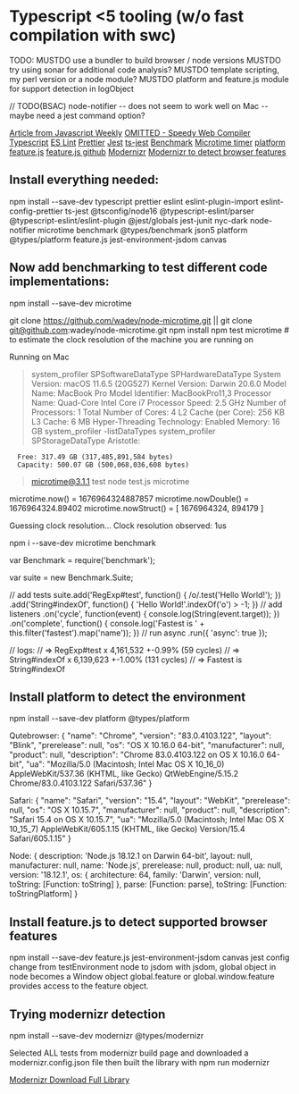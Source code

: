 # Typescript <5 tooling (w/o fast compilation with swc)

TODO:
MUSTDO use a bundler to build browser / node versions
MUSTDO try using sonar for additional code analysis?
MUSTDO template scripting, my perl version or a node module?
MUSTDO platform and feature.js module for support detection in logObject 

// TODO(BSAC) node-notifier -- does not seem to work well on Mac -- maybe need a jest command option?

[Article from Javascript Weekly](https://featurist.co.uk/blog/running-typescript-in-node-with-near-zero-compilation-cost/)
[OMITTED - Speedy Web Compiler](https://swc.rs)
[Typescript](https://www.typescriptlang.org)
[ES Lint](https://typescript-eslint.io/getting-started)
[Prettier](https://blog.logrocket.com/linting-typescript-eslint-prettier/)
[Jest](https://jestjs.io/docs/getting-started)
[ts-jest](https://kulshekhar.github.io/ts-jest/docs/getting-started/installation)
[Benchmark](https://openbase.com/js/benchmark)
[Microtime timer](https://github.com/wadey/node-microtime)
[platform](https://github.com/bestiejs/platform.js#readme)
[feature.js](https://featurejs.com)
[feature.js github](https://github.com/arielsalminen/feature.js)
[Modernizr](https://modernizr.com/)
[Modernizr to detect browser features](http://html5doctor.com/using-modernizr-to-detect-html5-features-and-provide-fallbacks/#:~:text=Modernizr%20is%20a%20JavaScript%20library,that%20do%20not%20support%20them.)

## Install everything needed:

npm install --save-dev typescript prettier eslint eslint-plugin-import eslint-config-prettier ts-jest @tsconfig/node16 @typescript-eslint/parser @typescript-eslint/eslint-plugin @jest/globals jest-junit nyc-dark node-notifier  microtime benchmark @types/benchmark json5 platform @types/platform feature.js jest-environment-jsdom canvas

## Now add benchmarking to test different code implementations:

npm install --save-dev microtime

git clone https://github.com/wadey/node-microtime.git
|| git clone git@github.com:wadey/node-microtime.git
npm install
npm test microtime # to estimate the clock resolution of the machine you are running on

Running on Mac 
>system_profiler SPSoftwareDataType SPHardwareDataType
      System Version: macOS 11.6.5 (20G527)
      Kernel Version: Darwin 20.6.0
      Model Name: MacBook Pro
      Model Identifier: MacBookPro11,3
      Processor Name: Quad-Core Intel Core i7
      Processor Speed: 2.5 GHz
      Number of Processors: 1
      Total Number of Cores: 4
      L2 Cache (per Core): 256 KB
      L3 Cache: 6 MB
      Hyper-Threading Technology: Enabled
      Memory: 16 GB
>system_profiler -listDataTypes
> system_profiler SPStorageDataType
    Aristotle:

      Free: 317.49 GB (317,485,891,584 bytes)
      Capacity: 500.07 GB (500,068,036,608 bytes)


> microtime@3.1.1 test
> node test.js microtime

microtime.now() = 1676964324887857
microtime.nowDouble() = 1676964324.89402
microtime.nowStruct() = [ 1676964324, 894179 ]

Guessing clock resolution...
Clock resolution observed: 1us


npm i --save-dev microtime benchmark

var Benchmark = require('benchmark');

var suite = new Benchmark.Suite;

// add tests
suite.add('RegExp#test', function() {
  /o/.test('Hello World!');
})
.add('String#indexOf', function() {
  'Hello World!'.indexOf('o') > -1;
})
// add listeners
.on('cycle', function(event) {
  console.log(String(event.target));
})
.on('complete', function() {
  console.log('Fastest is ' + this.filter('fastest').map('name'));
})
// run async
.run({ 'async': true });

// logs:
// => RegExp#test x 4,161,532 +-0.99% (59 cycles)
// => String#indexOf x 6,139,623 +-1.00% (131 cycles)
// => Fastest is String#indexOf

## Install platform to detect the environment

npm install --save-dev platform @types/platform

Qutebrowser:
{
    "name": "Chrome",
    "version": "83.0.4103.122",
    "layout": "Blink",
    "prerelease": null,
    "os": "OS X 10.16.0 64-bit",
    "manufacturer": null,
    "product": null,
    "description": "Chrome 83.0.4103.122 on OS X 10.16.0 64-bit",
    "ua": "Mozilla/5.0 (Macintosh; Intel Mac OS X 10_16_0) AppleWebKit/537.36 (KHTML, like Gecko) QtWebEngine/5.15.2 Chrome/83.0.4103.122 Safari/537.36"
}

Safari:
{
    "name": "Safari",
    "version": "15.4",
    "layout": "WebKit",
    "prerelease": null,
    "os": "OS X 10.15.7",
    "manufacturer": null,
    "product": null,
    "description": "Safari 15.4 on OS X 10.15.7",
    "ua": "Mozilla/5.0 (Macintosh; Intel Mac OS X 10_15_7) AppleWebKit/605.1.15 (KHTML, like Gecko) Version/15.4 Safari/605.1.15"
}

Node:
{
  description: 'Node.js 18.12.1 on Darwin 64-bit',
  layout: null,
  manufacturer: null,
  name: 'Node.js',
  prerelease: null,
  product: null,
  ua: null,
  version: '18.12.1',
  os: {
    architecture: 64,
    family: 'Darwin',
    version: null,
    toString: [Function: toString]
  },
  parse: [Function: parse],
  toString: [Function: toStringPlatform]
}

## Install feature.js to detect supported browser features

npm install --save-dev feature.js jest-environment-jsdom canvas
jest config change from testEnvironment node to jsdom
with jsdom, global object in node becomes a Window object
global.feature or global.window.feature provides access to the feature object.

## Trying modernizr detection

npm install --save-dev modernizr @types/modernizr

Selected ALL tests from modernizr build page and downloaded a 
modernizr.config.json file then built the library with npm run modernizr

[Modernizr Download Full Library](https://modernizr.com/download?MessageChannel-adownload-ambientlight-animation-apng-appearance-applicationcache-arrow-atobbtoa-audio-audioloop-audiopreload-backdropfilter-backgroundblendmode-backgroundcliptext-backgroundsize-batteryapi-bdi-beacon-bgpositionshorthand-bgpositionxy-bgrepeatspace_bgrepeatround-bgsizecover-blobconstructor-bloburls-blobworkers-borderimage-borderradius-boxshadow-boxsizing-canvas-canvasblending-canvastext-canvaswinding-capture-checked-classlist-contains-contenteditable-contextmenu-cookies-cors-createelementattrs_createelement_attrs-cryptography-cssall-cssanimations-csscalc-csschunit-csscolumns-cssescape-cssexunit-cssfilters-cssgradients-cssgrid_cssgridlegacy-csshyphens_softhyphens_softhyphensfind-cssinvalid-cssmask-csspointerevents-csspositionsticky-csspseudoanimations-csspseudotransitions-cssreflections-cssremunit-cssresize-cssscrollbar-csstransforms-csstransforms3d-csstransformslevel2-csstransitions-cssvalid-cssvhunit-cssvmaxunit-cssvminunit-cssvwunit-cubicbezierrange-customelements-customevent-customprotocolhandler-dart-datachannel-datalistelem-dataset-datauri-dataview-dataworkers-details-devicemotion_deviceorientation-directory-display_runin-displaytable-documentfragment-ellipsis-emoji-es5-es5array-es5date-es5function-es5object-es5string-es5syntax-es5undefined-es6array-es6collections-es6math-es6number-es6object-es6string-eventlistener-eventsource-exiforientation-fetch-fileinput-filereader-filesystem-flash-flexbox-flexboxlegacy-flexboxtweener-flexwrap-focuswithin-fontface-forcetouch-formattribute-formvalidation-framed-fullscreen-gamepads-generatedcontent-generators-geolocation-getrandomvalues-getusermedia-hairline-hashchange-hidden-hiddenscroll-history-hovermq-hsla-htmlimports-ie8compat-imgcrossorigin-indexeddb-indexeddbblob-inlinesvg-input-inputformaction-inputformenctype-inputformmethod-inputformtarget-inputtypes-intl-jpeg2000-jpegxr-json-lastchild-ligatures-localizednumber-localstorage-lowbandwidth-lowbattery-matchmedia-mathml-mediaqueries-microdata-multiplebgs-mutationobserver-notification-nthchild-objectfit-olreversed-oninput-opacity-outputelem-overflowscrolling-pagevisibility-passiveeventlisteners-peerconnection-performance-picture-placeholder-pointerevents-pointerlock-pointermq-postmessage-preserve3d-progressbar_meter-promises-proximity-queryselector-quotamanagement-regions-requestanimationframe-requestautocomplete-rgba-ruby-sandbox-scriptasync-scriptdefer-scrollsnappoints-seamless-search-serviceworker-sessionstorage-shapes-sharedworkers-siblinggeneral-sizes-smil-speechrecognition-speechsynthesis-srcdoc-srcset-strictmode-stylescoped-subpixelfont-supports-svg-svgasimg-svgclippaths-svgfilters-svgforeignobject-target-template-templatestrings-textalignlast-textareamaxlength-textshadow-texttrackapi_track-time-todataurljpeg_todataurlpng_todataurlwebp-touchevents-transferables-typedarrays-unicode-unicoderange-unknownelements-urlparser-urlsearchparams-userdata-userselect-variablefonts-vibrate-video-videoautoplay-videocrossorigin-videoloop-videopreload-vml-webaudio-webgl-webglextensions-webintents-webp-webpalpha-webpanimation-webplossless_webp_lossless-websockets-websocketsbinary-websqldatabase-webworkers-willchange-wrapflow-xdomainrequest-xhr2-xhrresponsetype-xhrresponsetypearraybuffer-xhrresponsetypeblob-xhrresponsetypedocument-xhrresponsetypejson-xhrresponsetypetext-setclasses)